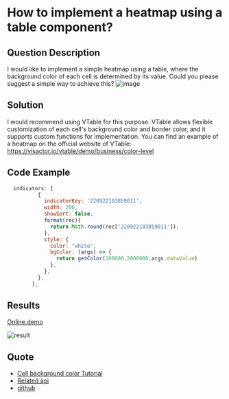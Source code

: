 # How to implement a heatmap using a table component?

## Question Description

I would like to implement a simple heatmap using a table, where the background color of each cell is determined by its value. Could you please suggest a simple way to achieve this?
![image](/vtable/faq/17-0.png)

## Solution

I would recommend using VTable for this purpose. VTable allows flexible customization of each cell's background color and border color, and it supports custom functions for implementation.
You can find an example of a heatmap on the official website of VTable: https://visactor.io/vtable/demo/business/color-level

## Code Example

```javascript
  indicators: [
          {
            indicatorKey: '220922103859011',
            width: 200,
            showSort: false,
            format(rec){
              return Math.round(rec['220922103859011']);
            },
            style: {
              color: "white",
              bgColor: (args) => {
                return getColor(100000,2000000,args.dataValue)
              },
            },
          },
        ],
```

## Results

[Online demo]()

![result](/vtable/faq/17-1.png)

## Quote

- [Cell background color Tutorial](https://visactor.io/vtable/guide/theme_and_style/style)
- [Related api](https://visactor.io/vtable/option/PivotTable-indicators-text#style.bgColor)
- [github](https://github.com/VisActor/VTable)
